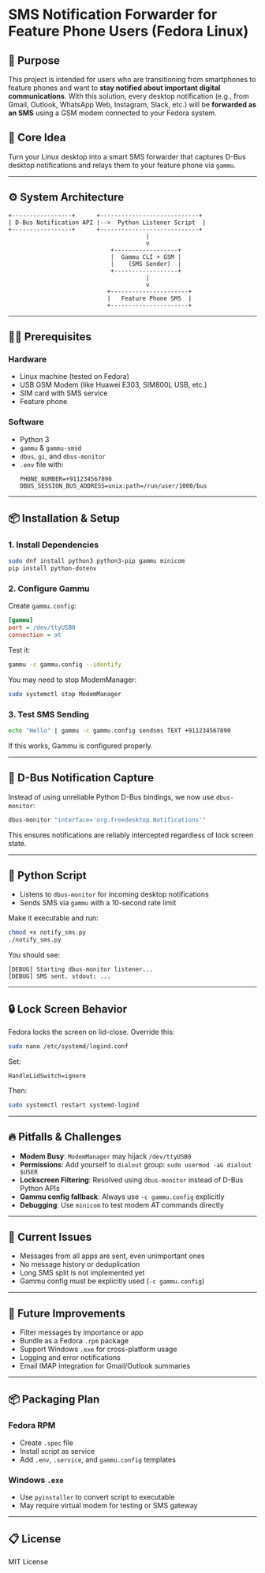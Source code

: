 
# SMS Notification Forwarder for Feature Phone Users (Fedora Linux)

## 🧭 Purpose

This project is intended for users who are transitioning from smartphones to feature phones and want to **stay notified about important digital communications**. With this solution, every desktop notification (e.g., from Gmail, Outlook, WhatsApp Web, Instagram, Slack, etc.) will be **forwarded as an SMS** using a GSM modem connected to your Fedora system.

## 🎯 Core Idea

Turn your Linux desktop into a smart SMS forwarder that captures D-Bus desktop notifications and relays them to your feature phone via `gammu`.

---

## ⚙️ System Architecture

```
+-----------------+      +----------------------------+
| D-Bus Notification API |-->  Python Listener Script  |
+-----------------+      +----------------------------+
                                       |
                                       v
                             +------------------+
                             |  Gammu CLI + GSM |
                             |    (SMS Sender)  |
                             +------------------+
                                       |
                                       v
                            +----------------------+
                            |   Feature Phone SMS  |
                            +----------------------+
```

---

## 🧑‍💻 Prerequisites

### Hardware

- Linux machine (tested on Fedora)
- USB GSM Modem (like Huawei E303, SIM800L USB, etc.)
- SIM card with SMS service
- Feature phone

### Software

- Python 3
- `gammu` & `gammu-smsd`
- `dbus`, `gi`, and `dbus-monitor`
- `.env` file with:
  ```env
  PHONE_NUMBER=+911234567890
  DBUS_SESSION_BUS_ADDRESS=unix:path=/run/user/1000/bus
  ```

---

## 📦 Installation & Setup

### 1. Install Dependencies

```bash
sudo dnf install python3 python3-pip gammu minicom
pip install python-dotenv
```

### 2. Configure Gammu

Create `gammu.config`:

```ini
[gammu]
port = /dev/ttyUSB0
connection = at
```

Test it:

```bash
gammu -c gammu.config --identify
```

You may need to stop ModemManager:

```bash
sudo systemctl stop ModemManager
```

### 3. Test SMS Sending

```bash
echo "Hello" | gammu -c gammu.config sendsms TEXT +911234567890
```

If this works, Gammu is configured properly.

---

## 🧠 D-Bus Notification Capture

Instead of using unreliable Python D-Bus bindings, we now use `dbus-monitor`:

```bash
dbus-monitor "interface='org.freedesktop.Notifications'"
```

This ensures notifications are reliably intercepted regardless of lock screen state.

---

## 🐍 Python Script

- Listens to `dbus-monitor` for incoming desktop notifications
- Sends SMS via `gammu` with a 10-second rate limit

Make it executable and run:

```bash
chmod +x notify_sms.py
./notify_sms.py
```

You should see:

```
[DEBUG] Starting dbus-monitor listener...
[DEBUG] SMS sent. stdout: ...
```

---

## 🔒 Lock Screen Behavior

Fedora locks the screen on lid-close. Override this:

```bash
sudo nano /etc/systemd/logind.conf
```

Set:
```
HandleLidSwitch=ignore
```

Then:

```bash
sudo systemctl restart systemd-logind
```

---

## 🔥 Pitfalls & Challenges

- **Modem Busy**: `ModemManager` may hijack `/dev/ttyUSB0`
- **Permissions**: Add yourself to `dialout` group: `sudo usermod -aG dialout $USER`
- **Lockscreen Filtering**: Resolved using `dbus-monitor` instead of D-Bus Python APIs
- **Gammu config fallback**: Always use `-c gammu.config` explicitly
- **Debugging**: Use `minicom` to test modem AT commands directly

---

## 📌 Current Issues

- Messages from all apps are sent, even unimportant ones
- No message history or deduplication
- Long SMS split is not implemented yet
- Gammu config must be explicitly used (`-c gammu.config`)

---

## 🌱 Future Improvements

- Filter messages by importance or app
- Bundle as a Fedora `.rpm` package
- Support Windows `.exe` for cross-platform usage
- Logging and error notifications
- Email IMAP integration for Gmail/Outlook summaries

---

## 📦 Packaging Plan

### Fedora RPM

- Create `.spec` file
- Install script as service
- Add `.env`, `.service`, and `gammu.config` templates

### Windows `.exe`

- Use `pyinstaller` to convert script to executable
- May require virtual modem for testing or SMS gateway

---

## 📋 License

MIT License
